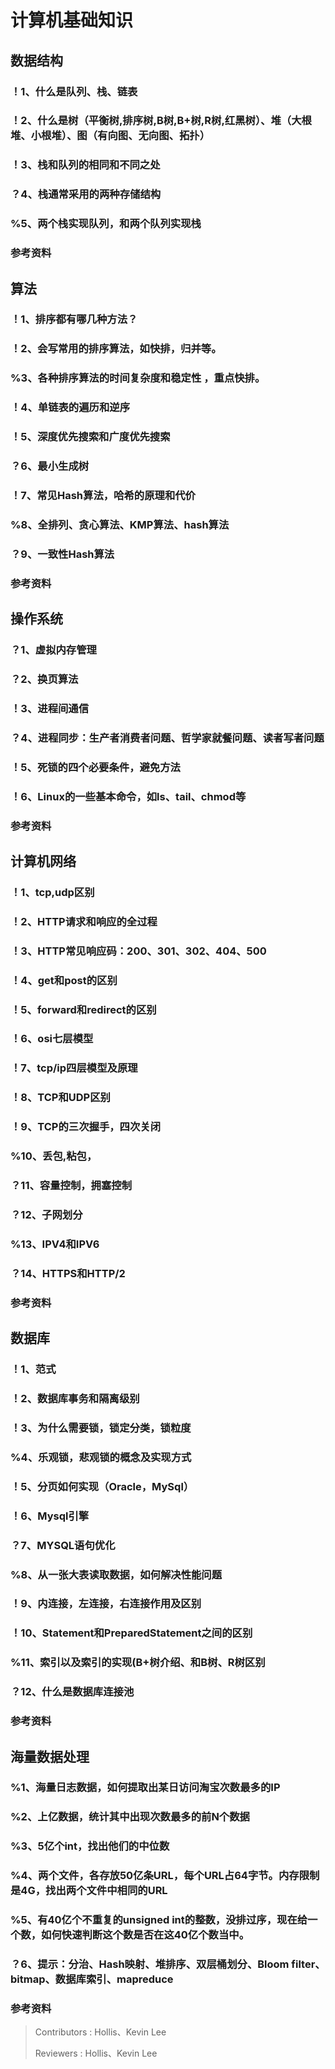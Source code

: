 # 计算机基础知识


## 数据结构
### ！1、什么是队列、栈、链表

### ！2、什么是树（平衡树,排序树,B树,B+树,R树,红黑树）、堆（大根堆、小根堆）、图（有向图、无向图、拓扑）

### ！3、栈和队列的相同和不同之处 

### ？4、栈通常采用的两种存储结构 

### %5、两个栈实现队列，和两个队列实现栈

### 参考资料


## 算法
### ！1、排序都有哪几种方法？

### ！2、会写常用的排序算法，如快排，归并等。

### %3、各种排序算法的时间复杂度和稳定性 ，重点快排。

### ！4、单链表的遍历和逆序 

### ！5、深度优先搜索和广度优先搜索

### ？6、最小生成树

### ！7、常见Hash算法，哈希的原理和代价

### %8、全排列、贪心算法、KMP算法、hash算法

### ？9、一致性Hash算法

### 参考资料


## 操作系统
### ？1、虚拟内存管理 

### ？2、换页算法 

### ！3、进程间通信

### ？4、进程同步：生产者消费者问题、哲学家就餐问题、读者写者问题

### ！5、死锁的四个必要条件，避免方法

### ！6、Linux的一些基本命令，如ls、tail、chmod等

### 参考资料


## 计算机网络
### ！1、tcp,udp区别 

### ！2、HTTP请求和响应的全过程 

### ！3、HTTP常见响应码：200、301、302、404、500

### ！4、get和post的区别

### ！5、forward和redirect的区别

### ！6、osi七层模型

### ！7、tcp/ip四层模型及原理

### ！8、TCP和UDP区别

### ！9、TCP的三次握手，四次关闭

### %10、丢包,粘包，

### ？11、容量控制，拥塞控制 

### ？12、子网划分

### %13、IPV4和IPV6

### ？14、HTTPS和HTTP/2

### 参考资料


## 数据库
### ！1、范式

### ！2、数据库事务和隔离级别

### ！3、为什么需要锁，锁定分类，锁粒度

### %4、乐观锁，悲观锁的概念及实现方式

### ！5、分页如何实现（Oracle，MySql） 

### ！6、Mysql引擎

### ？7、MYSQL语句优化

### %8、从一张大表读取数据，如何解决性能问题

### ！9、内连接，左连接，右连接作用及区别 

### ！10、Statement和PreparedStatement之间的区别 

### %11、索引以及索引的实现(B+树介绍、和B树、R树区别

### ？12、什么是数据库连接池

### 参考资料


## 海量数据处理
### %1、海量日志数据，如何提取出某日访问淘宝次数最多的IP

### %2、上亿数据，统计其中出现次数最多的前N个数据

### %3、5亿个int，找出他们的中位数

### %4、两个文件，各存放50亿条URL，每个URL占64字节。内存限制是4G，找出两个文件中相同的URL

### %5、有40亿个不重复的unsigned int的整数，没排过序，现在给一个数，如何快速判断这个数是否在这40亿个数当中。

### ？6、提示：分治、Hash映射、堆排序、双层桶划分、Bloom filter、bitmap、数据库索引、mapreduce

### 参考资料


> Contributors : Hollis、Kevin Lee
>
> Reviewers : Hollis、Kevin Lee
